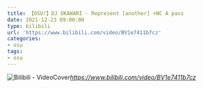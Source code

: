 ```yaml
---
title: 【OSU!】DJ OKAWARI - Represent [another] +NC A pass
date: 2021-12-23 09:00:00
type: bilibili
url: 'https://www.bilibili.com/video/BV1e7411b7cz'
categories:
- osu
tags:
- osu
---
```


![Bilibili - VideoCover](https://cdn.jsdelivr.net/gh/Meglody/Meglody.github.io@gh-pages/images/bilibili-cover/bilibili-cover-1.webp)_https://www.bilibili.com/video/BV1e7411b7cz_

<!-- more -->